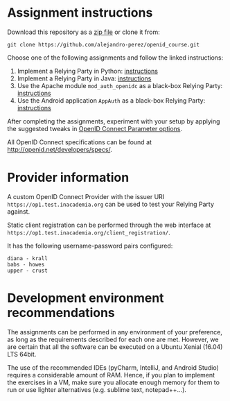 # Assignment instructions
Download this repository as a [zip file](https://github.com/alejandro-perez/openid_course/archive/master.zip) or clone it from:
```
git clone https://github.com/alejandro-perez/openid_course.git
```

Choose one of the following assignments and follow the linked instructions:

1. Implement a Relying Party in Python: [instructions](python_skeleton/README.md)
1. Implement a Relying Party in Java: [instructions](java_skeleton/README.md)
1. Use the Apache module ``mod_auth_openidc`` as a black-box Relying Party: [instructions](apache_skeleton/README.md)
1. Use the Android application `AppAuth` as a black-box Relying Party: [instructions](android_skeleton/README.md)
 
After completing the assignments, experiment with your setup by applying the
suggested tweaks in [OpenID Connect Parameter options](parameter_exercises.md). 

All OpenID Connect specifications can be found at http://openid.net/developers/specs/.

# Provider information

A custom OpenID Connect Provider with the issuer URI `https://op1.test.inacademia.org` can be used to test your Relying
Party against.

Static client registration can be performed through the web interface at `https://op1.test.inacademia.org/client_registration/`.

It has the following username-password pairs configured:
```
diana - krall
babs - howes
upper - crust
```

# Development environment recommendations
The assignments can be performed in any environment of your preference, as long as the requirements described for each one are met. However, we are certain that all the software can be executed on a Ubuntu Xenial (16.04) LTS 64bit.

The use of the recommended IDEs (pyCharm, IntelliJ, and Android Studio) requires a considerable amount of RAM. Hence, if you plan to implement the exercises in a VM, make sure you allocate enough memory for them to run or use lighter alternatives (e.g. sublime text, notepad++...).

